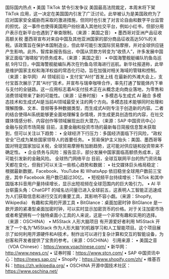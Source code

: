 国际国内热点
• 美国 TikTok 禁令引发争议
美国最高法院裁定，本周末将下架 TikTok 应用，这一决定在美国国内引发了广泛讨论。此举被认为是美国政府为了应对国家安全威胁而采取的激进措施，但同时也引发了对言论自由和数字平台监管的担忧。这一事件也使得美国用户纷纷涌入其他社交平台，例如小红书，但部分用户表示在新平台也遇到了审查限制。（来源：美国之音）
• 墨西哥对亚洲产品征收高额关税
墨西哥宣布对来自中国及其他亚洲国家的部分商品征收高达50%的关税。该政策旨在保护本国制造业，但此举可能引发国际贸易摩擦，并对全球供应链产生影响。此外，智库新报告指出，中国从贷款方转变为“收债人”，许多发展中国家正面临“海啸般”的债务成本。（来源：美国之音）
• 中国海警舰艇编队钓鱼岛巡航
9月12日，中国海警舰艇编队再次在钓鱼岛领海进行巡航。新华社报道称，此举是维护国家主权和海洋权益的常态化行动，旨在加强对相关海域的管辖和控制。（来源：新华网）
AI 领域前沿
• 支付宝“AI付”首发上线
在最新的外滩大会上，支付宝首次展示了其“AI付”技术，并宣布与瑞幸咖啡合作，率先打通了智能体内下单与支付的全链路。这一应用标志着AI支付技术正在从概念走向商业落地，为零售和消费领域带来了新的可能性。（来源：证券时报）
• 多模态与生成式 AI 融合
多模态技术和生成式AI是当前AI领域最受关注的两个方向。多模态技术能够同时处理和理解图像、文本、音频等多种数据类型，而生成式AI则专注于创造新的内容。二者的结合使得AI系统能够更全面地理解复杂情境，并生成更具创造性的内容，在社交媒体情感分析、内容创作等领域展现出巨大潜力。（来源：SAP 中国资讯中心）
金融与投资市场简报
目前，主要金融和投资市场的最新每日简报信息暂未获取到，但可以关注以下趋势：
• 全球经济下行压力：多国经济面临下行风险，“政权安全”已成为某些国家领导人的首要任务。
• 贸易保护主义抬头：美国、墨西哥等国对特定国家加征关税，全球贸易摩擦有加剧趋势，这可能对供应链和投资带来不确定性。
• 企业债务与风险：报告显示，部分发展中国家面临高额债务成本，这可能引发新的金融风险。
全球热门网络平台
目前，全球互联网平台的热门资讯每天都在变化，但我们可以关注一些核心趋势和数据：
• 社交媒体巨头格局稳定：根据最新数据，Facebook、YouTube 和 WhatsApp 依旧稳坐全球用户数前三宝座，其中 Facebook 用户数已超过30亿。
• 短视频平台持续增长：TikTok 和其中国版本抖音用户量持续增长，显示出短视频在全球范围内的巨大吸引力。
• AI 平台崭露头角：ChatGPT 的域名访问量已进入全球前五，这表明人工智能正迅速成为人们获取信息和进行交互的重要工具，其影响不容小觑。（来源：Shopify, Wikipedia）
有趣和实用的开源工具
• BitGlance：桌面加密时钟
BitGlance 是一款开源的紧凑型桌面加密时钟，可以实时显示加密货币的价格。对于关注加密市场或者希望拥有一个独特桌面小工具的人来说，这是一个非常有趣和实用的选择。（来源：OSCHINA）
• M5Stack 人形大脑项目
有开源爱好者利用 M5Stack 开发了一个名为“M5Stack 作为人形大脑”的机器学习和人工智能项目。这个项目展示了如何利用开源硬件和AI技术，制作出可以进行复杂计算和交互的智能设备，为创客和开发者提供了宝贵的参考。（来源：OSCHINA）
引用来源：
• 美国之音（VOA Chinese）：https://www.voachinese.com/
• 新华网：http://www.news.cn/
• 证券时报：https://www.stcn.com/
• SAP 中国资讯中心：https://news.sap.cn/
• Shopify：https://www.shopify.com/zh/
• 维基百科：https://zh.wikipedia.org/
• OSCHINA 开源中国技术社区：https://www.oschina.net/
